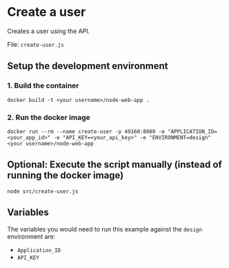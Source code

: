 # Create a user
Creates a user using the API.

File: `create-user.js`

## Setup the development environment
### 1. Build the container
`docker build -t <your username>/node-web-app .`

### 2. Run the docker image
`docker run --rm --name create-user -p 49160:8080 -e "APPLICATION_ID=<your_app_id>" -e "API_KEY=<your_api_key>" -e "ENVIRONMENT=design" <your username>/node-web-app`

## Optional: Execute the script manually (instead of running the docker image) 
`node src/create-user.js`

## Variables

The variables you would need to run this example against the `design` environment are:
* `Application_ID`
* `API_KEY`
